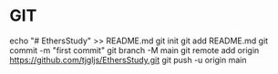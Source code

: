 # GIT

echo "# EthersStudy" >> README.md
git init
git add README.md
git commit -m "first commit"
git branch -M main
git remote add origin https://github.com/tjgljs/EthersStudy.git
git push -u origin main
